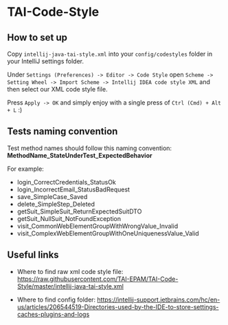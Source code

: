 # TAI-Code-Style

## How to set up

Copy ```intellij-java-tai-style.xml``` into your ```config/codestyles``` folder in your IntelliJ settings folder. 

Under ```Settings (Preferences) -> Editor -> Code Style``` open ```Scheme -> Setting Wheel -> Import Scheme -> Intellij IDEA code style XML``` and then select our XML code style file.

Press ```Apply -> OK``` and simply enjoy with a single press of ```Ctrl (Cmd) + Alt + L``` :)

## Tests naming convention

Test method names should follow this naming convention: **MethodName_StateUnderTest_ExpectedBehavior**

For example:
* login_CorrectCredentials_StatusOk
* login_IncorrectEmail_StatusBadRequest
* save_SimpleCase_Saved
* delete_SimpleStep_Deleted
* getSuit_SimpleSuit_ReturnExpectedSuitDTO
* getSuit_NullSuit_NotFoundException
* visit_CommonWebElementGroupWithWrongValue_Invalid
* visit_ComplexWebElementGroupWithOneUniquenessValue_Valid

## Useful links

* Where to find raw xml code style file: https://raw.githubusercontent.com/TAI-EPAM/TAI-Code-Style/master/intellij-java-tai-style.xml

* Where to find config folder: https://intellij-support.jetbrains.com/hc/en-us/articles/206544519-Directories-used-by-the-IDE-to-store-settings-caches-plugins-and-logs

